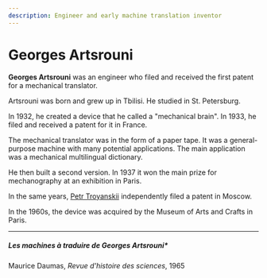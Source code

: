 ```yaml
---
description: Engineer and early machine translation inventor
---
```


# Georges Artsrouni

**Georges Artsrouni** was an engineer who filed and received the first patent for a mechanical translator.

Artsrouni was born and grew up in Tbilisi.  He studied in St. Petersburg.

In 1932, he created a device that he called a "mechanical brain".  In 1933, he filed and received a patent for it in France.

The mechanical translator was in the form of a paper tape. It was a general-purpose machine with many potential applications. The main application was a mechanical multilingual dictionary.

He then built a second version.  In 1937 it won the main prize for mechanography at an exhibition in Paris.

In the same years, [Petr Troyanskii](/people/petr-troyanskii.md) independently filed a patent in Moscow. 

In the 1960s, the device was acquired by the Museum of Arts and Crafts in Paris.

---

 ##### Les machines à traduire de Georges Artsrouni*  
 Maurice Daumas, *Revue d'histoire des sciences*, 1965

